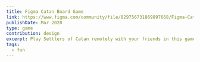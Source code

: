 ```yaml
---
title: Figma Catan Board Game
link: https://www.figma.com/community/file/829756731869897668/Figma-Catan
publishDate: Mar 2020
type: game
contribution: design
excerpt: Play Settlers of Catan remotely with your friends in this game I made in Figma!
tags:
  - fun
---
```

